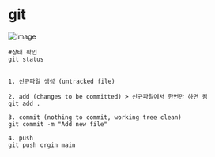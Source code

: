 # git


![image](https://github.com/user-attachments/assets/8b3d782c-7f19-4bd7-a08f-f18f078672d2)


```
#상태 확인
git status


1. 신규파일 생성 (untracked file)

2. add (changes to be committed) > 신규파일에서 한번만 하면 됨
git add .

3. commit (nothing to commit, working tree clean)
git commit -m "Add new file"

4. push
git push orgin main
```
